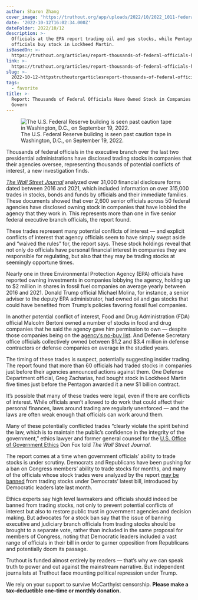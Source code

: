 ```yaml
---
author: Sharon Zhang
cover_image: 'https://truthout.org/app/uploads/2022/10/2022_1011-federal-reserve-scaled.jpg'
date: '2022-10-12T16:02:34.000Z'
dateFolder: 2022/10/12
description: >-
  Officials at the EPA report trading oil and gas stocks, while Pentagon
  officials buy stock in Lockheed Martin.
isBasedOn: >-
  https://truthout.org/articles/report-thousands-of-federal-officials-have-owned-stock-in-companies-they-govern/
link: >-
  https://truthout.org/articles/report-thousands-of-federal-officials-have-owned-stock-in-companies-they-govern/
slug: >-
  2022-10-12-httpstruthoutorgarticlesreport-thousands-of-federal-officials-have-owned-stock-in-companies-they-govern
tags:
  - favorite
title: >-
  Report: Thousands of Federal Officials Have Owned Stock in Companies They
  Govern
---
```

<figure><img alt="The U.S. Federal Reserve building is seen past caution tape in Washington, D.C., on September 19, 2022." sizes="(max-width: 1200px) 100vw, 1200px" src="https://truthout.org/app/uploads/2022/10/2022_1011-federal-reserve-2400x1461.jpg" srcset="https://truthout.org/app/uploads/2022/10/2022_1011-federal-reserve-1200x730.jpg 1200w, https://truthout.org/app/uploads/2022/10/2022_1011-federal-reserve-400x243.jpg 400w, https://truthout.org/app/uploads/2022/10/2022_1011-federal-reserve-200x122.jpg 200w, https://truthout.org/app/uploads/2022/10/2022_1011-federal-reserve-800x487.jpg 800w, https://truthout.org/app/uploads/2022/10/2022_1011-federal-reserve-1536x935.jpg 1536w, https://truthout.org/app/uploads/2022/10/2022_1011-federal-reserve-2048x1246.jpg 2048w, https://truthout.org/app/uploads/2022/10/2022_1011-federal-reserve-2400x1461.jpg 2400w"/><figcaption>The U.S. Federal Reserve building is seen past caution tape in Washington, D.C., on September 19, 2022.</figcaption></figure>
<p>Thousands of federal officials in the executive branch over the last two presidential administrations have disclosed trading stocks in companies that their agencies oversee, representing thousands of potential conflicts of interest, a new investigation finds.</p>
<p><a href="https://www.wsj.com/articles/government-officials-invest-in-companies-their-agencies-oversee-11665489653?mod=hp_lead_pos7"><i>The Wall Street Journal</i></a> analyzed over 31,000 financial disclosure forms dated between 2016 and 2021, which included information on over 315,000 trades in stocks, bonds and funds by officials and their immediate families. These documents showed that over 2,600 senior officials across 50 federal agencies have disclosed owning stock in companies that have lobbied the agency that they work in. This represents more than one in five senior federal executive branch officials, the report found.</p>
<p>These trades represent many potential conflicts of interest — and explicit conflicts of interest that agency officials seem to have simply swept aside and “waived the rules” for, the report says. These stock holdings reveal that not only do officials have personal financial interest in companies they are responsible for regulating, but also that they may be trading stocks at seemingly opportune times.</p>
<p>Nearly one in three Environmental Protection Agency (EPA) officials have reported owning investments in companies lobbying the agency, holding up to $2 million in shares in fossil fuel companies on average yearly between 2016 and 2021. Donald Trump official Michael Molina, for instance, a senior adviser to the deputy EPA administrator, had owned oil and gas stocks that could have benefited from Trump’s policies favoring fossil fuel companies.</p>
<p>In another potential conflict of interest, Food and Drug Administration (FDA) official Malcolm Bertoni owned a number of stocks in food and drug companies that he said the agency gave him permission to own — despite those companies being on the <a href="https://www.fda.gov/about-fda/ethics/listing-prohibited-investment-funds">agency’s no-buy list</a>. And Defense Secretary office officials collectively owned between $1.2 and $3.4 million in defense contractors or defense companies on average in the studied years.</p>
<p>The timing of these trades is suspect, potentially suggesting insider trading. The report found that more than 60 officials had traded stocks in companies just before their agencies announced actions against them. One Defense Department official, Greg Zacharias, had bought stock in Lockheed Martin five times just before the Pentagon awarded it a new $1 billion contract.</p>
<p>It’s possible that many of these trades were legal, even if there are conflicts of interest. While officials aren’t allowed to do work that could affect their personal finances, laws around trading are regularly unenforced — and the laws are often weak enough that officials can work around them.</p>
<p>Many of these potentially conflicted trades “clearly violate the spirit behind the law, which is to maintain the public’s confidence in the integrity of the government,” ethics lawyer and former general counsel for the <a href="https://www.acus.gov/contacts/don-fox">U.S. Office of Government Ethics</a> Don Fox told <i>The Wall Street Journal</i>.</p>
<p>The report comes at a time when government officials’ ability to trade stocks is under scrutiny. Democrats and Republicans have been pushing for a ban on Congress members’ ability to trade stocks for months, and many of the officials whose stock trades were analyzed by the report <a href="https://truthout.org/articles/democratic-leaders-will-likely-delay-vote-on-stock-ban-until-after-the-election/">may be banned</a> from trading stocks under Democrats’ latest bill, introduced by Democratic leaders late last month.</p>
<p>Ethics experts say high level lawmakers and officials should indeed be banned from trading stocks, not only to prevent potential conflicts of interest but also to restore public trust in government agencies and decision making. But advocates for a stock ban say that the issue of banning executive and judiciary branch officials from trading stocks should be brought to a separate vote, rather than included in the same proposal for members of Congress, noting that Democratic leaders included a vast range of officials in their bill in order to garner opposition from Republicans and potentially doom its passage.</p>
<p>Truthout is funded almost entirely by readers — that’s why we can speak truth to power and cut against the mainstream narrative. But independent journalists at Truthout face mounting political repression under Trump.</p>
<p>We rely on your support to survive McCarthyist censorship. <strong>Please make a tax-deductible one-time or monthly donation.</strong></p>
